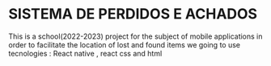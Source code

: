 # SISTEMA DE PERDIDOS E ACHADOS
This is a school(2022-2023) project for the subject of mobile applications in order to facilitate the location of lost and found items
we going to use tecnologies : React native , react css and html
